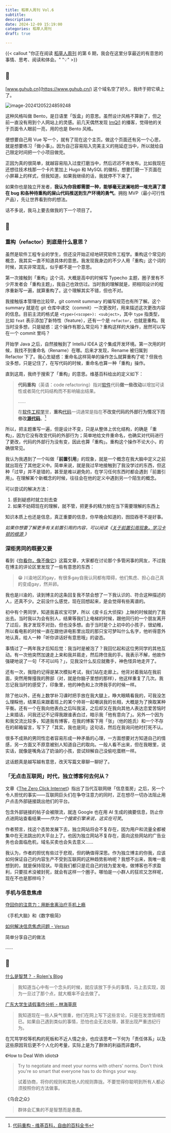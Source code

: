 ```yaml
---
title: 稻草人周刊 Vol.6
subtitle: 
description: 
date: 2024-12-09 15:19:00
categories: 稻草人周刊
draft: true

---
```


{{< callout "你正在阅读 [稻草人周刊](/categories/稻草人周刊/) 的第 6 期，我会在这里分享最近的有意思的事情、思考、阅读和体会。" "💡" >}}

<!--more-->

## 🏃

[www.guhub.cn](https://www.guhub.cn/) 这个域名空了好久，我终于把它填上了。

![image-20241205224859248](https://image.guhub.cn/uPic/2024/12/image-20241205224859248.png)

这种风格叫做 Bento，是日语里「饭盒」的意思。虽然设计风格不算新了，但之前一直没有用到个人网站上的灵感。前几天偶然发现 [ImQi1](https://imqi1.com/about) 的播客，觉得他的关于页面令人眼前一亮，用的也是 Bento 风格。

便想要自己用 Vue 写一个，就有了现在这个主页。做这个页面还有另一个心思，就是想要练习「做小事」。因为自己容易陷入完美主义的拖延症当中，所以就给自己限定时间把一个小项目做完。

正因为真的很简单，就越容易陷入过度打磨当中，然后迟迟不肯发布。比如我现在还想往技术栈那一个卡片里加上 Hugo 和 MySQL 的徽标，想要打磨一下页面在小屏幕上的样式，但我知道，如果我继续的话，我就停不下来了。

如果你也是独立开发者，**我认为你我都需要一种，能够毫无波澜地把一堆充满了潜在 bug 和各种待重构的屎山代码推送到生产环境的勇气**。拥抱 MVP（最小可行性产品），先让世界看到你的想法。

话不多说，我马上要去做我的下一个项目了。

## 🤔

### 重构（refactor）到底是什么意思？

虽然是软件工程专业的学生，但还没开始正经地研究软件工程学。重构这个常见的概念，我其实一直不知道具体的意思。我发现我身边的不少人用「重构」这个词的时候，其实非常混乱，似乎都不是一个意思。

第一次接触到「重构」这个词，大概是高中的时候写 Typecho 主题，圈子里有不少开发者会「重构主题」，我自己也效仿过。当时我的理解就是，把相同设计的程序重新写一遍，就算重构了。这个理解其实不错，但也不对。

我接触版本管理也比较早，git commit summary 的编写规范也有所了解。这个 summary 就是在 git 仓库中递交（commit）一次更改时，用来描述这次更改内容的信息。目前主流的格式是 `<type>(<scope>): <subject>`，其中 `type` 指类型，比如 `feat` 表示添加了新特性（feature），还有一个是 `refactor`，也就是重构。我当时没多想，只是疑惑：这个操作有那么常见吗？重构这样的大操作，居然可以写在一个 commit 里吗？

开始学 Java 之后，自然接触到了 IntelliJ IDEA 这个集成开发环境。第一次用的时候，我找不到重命名（Rename）在哪。后来才发现，Rename 被归属到 Refactor 下了。我心生疑惑：重命名这样简单的操作怎么就算重构了呢？但我也没多想，只是记住了，在写代码的时候，重命名也算一种「重构」操作。

直到这周，我终于搜索了「重构」的意思。维基百科给出的定义如下：

> **代码重构**（英语：code refactoring）指对[软件](https://zh.wikipedia.org/wiki/%E8%BD%AF%E4%BB%B6)代码**做一些改动**以增加可读性或者简化代码结构而不影响输出结果。
>
> ……
>
> 在[软件工程学](https://zh.wikipedia.org/wiki/%E8%BD%AF%E4%BB%B6%E5%B7%A5%E7%A8%8B%E5%AD%A6)里，**重构**[代码](https://zh.wikipedia.org/wiki/%E4%BB%A3%E7%A0%81)一词通常是指在**不改变代码的外部行为情况下而修改[源代码](https://zh.wikipedia.org/wiki/%E6%BA%90%E4%BB%A3%E7%A0%81)**。[^1]

所以，把主题重写一遍，但是设计不变，只是从整体上优化结构，的确是「重构」，因为它没有改变代码的外部行为；简单地给文件重命名，也确实对代码进行了更改，代码的外部行为没有变，因此也算「重构」。重构这个操作不论大小，的确很常见。

我认为我遇到了一个叫做「**前置引用**」的现象，就是一个概念在我大脑中定义之前就出现在了其他定义中。简单来说，就是我过早地接触到了我没学过的东西，但这种「过早」并不是错的，甚至是难以避免的，在学习任何东西时都会遇到「前置引用」。在理解某个新概念的时候，往往会在他的定义中遇到另一个陌生的概念。

可以尝试的解决方法：

1. 感到疑惑时就立刻去查
2. 如果不妨碍现在的理解，就不管，把更多的精力放在当下需要理解的东西上

知识本质上也还是信息，真正重要的信息，你早晚会知道的，囫囵吞枣不是好事。

*如果你想要了解更多有关前置引用的内容，可以阅读《[关于前置引用现象，学习卡顿的根源 ](https://sspai.com/post/93798)》*

### 深柜男同的既要又要

看到《[你看你，像不像它](https://ihaihe.cn/2796.htm)》这篇文章，大家都在讨论那个多管闲事的网友，不过我在博主的评论区里发现了一些有意思的东西：

> 😁 川渝地区的gay，有很多gay自我认同都有障碍，他们焦虑、担心自己真的变成gay，然并卵。

我也是川渝的，读到博主的这条回复我不禁会想了一下我认识的、符合这种描述的人，还真不少。之前没什么感觉，现在回想起来，是会觉得有些离谱的。

初中有个男同学，知道我喜欢宝可梦，所以《皮卡丘大侦探》上映的时候就约了我出去。当时我以为会有别人，结果等我们上电梯的时候，跟他同行的一个朋友离开了过后，我才发现不对劲，但也没多想。由于当时是个上初中的小孩子，很幼稚，所以看电影的时候一直在跟他讲电影里出现的那只宝可梦叫什么名字，他听得意外地认真，给人一种「听你讲话好有意思哦」的姿态。

事情过了一两年我才后知后觉：我当时是被泡了？我回忆起和这位男同学的其他互动。有一次他突然加速走上来和我并肩走，然后搀住我的手。我表示不解，他故作强硬地说了一句「不可以吗？」，见我没什么反应就撒手，神色怪异地走开了。

还有一次，我隐约记得是某次模拟考试，我们站在走廊上。他背对着我站在我前面，突然用臀撞我的胯部（对，就是你脑子里想的那样），他这样重复了几次。我忘记我当时的感受了，印象里，他的神色和上次搀我手的时候一样。

除了他以外，还有上数学补习课时把手放在我大腿上，睁大眼睛看我的，可我没怎么理睬他，结果后来跟着班上的某个帅哥一起嘲讽我的长相，大概是为了换取某种平衡。还有一个在我向他表白之后叫我滚，之后却又在我向其他人表达恋爱苦恼时上来插话，问我还记不记得我跟谁表白过，暗示我「他有意向了」。另外一个因为和我交流比较多，知道我有博客，在我的博客下用「张」（他的姓氏）和一个不存在的邮箱留言，写下了「其实，我也是同」这句话，然后在我询问他时打死不认。

很多不成熟的男同性恋者容易形成一种矛盾的心理，一方面想要对方知道自己的情感，另一方面又不原意被别人知道自己的取向。一般人看不出来，但在我眼里，说实话，就像是嘴角沾了奶油的小孩，尝试辩解自己没偷吃蛋糕一样。

这话题真是越写越有意思，改天写篇文章聊一聊好了。

### 「无点击互联网」时代，独立博客何去何从？

文章《[The Zero Click Internet](https://www.techspot.com/article/2908-the-zero-click-internet/#google_vignette)》指出了当代互联网继「信息茧房」之后，另一个令人担忧的事实——互联网巨头们在争夺注意力的同时，正在想尽一切办法阻止用户点击外部链接跳出他们的平台。

包含外部链接的帖子会被限流，就连 Google 也在用 AI 生成的摘要信息，防止你点进网站查看结果——*作为一个搜索引擎来说，这实在可笑*。

作者预言，找这个态势发展下去，独立网站将会不复存在，因为用户和流量全都被集中在无法跳出的大平台上了。也因为独立网站不复存在，面向这些网站的广告业务也会面临危机，域名买卖也会失去意义…… 

我认为，作者的担忧有些过于悲观，但的确值得深思。作为独立博主的你我，应该如何保证自己的内容生产不受到互联网的这种趋势影响呢？我想不出来，我唯一能想到的，就是保持现状。毕竟我们都只是花自己的钱为爱发电，做博客也不求盈利，只要技术没被封死，就会有这样一个圈子。哪怕是一小群人的狂欢又怎样呢，现在不也是那样吗？

### 手机与信息焦虑

[夺回你的注意力：用断舍离治疗手机上瘾](https://sspai.com/post/93322)

《手机大脑》和《数字极简》

[如何解决信息焦虑问题 - Versun](https://versun.me/blog/如何解决信息焦虑问题/)

简单分享自己的做法

……



## 📒

[什么是智慧？ - Rolen's Blog](https://rolen.wiki/what-is-wisdom/)

> 我知道当心中有一个念头的时候，就应该放下手头的事情，马上去实现，因为一旦过了那个点，就大概率不会去做了。

[广东大学生请假事件分析 - 林海草原](https://lhcy.org/archives/guang-dong-da-xue-sheng-qing-jia-shi-jian-fen-xi.html)

> 我知道现在一些人戾气很重，他们在网上写下这些言论，只是在发泄情绪而已。如果自己遇到类似的事情，恐怕也会无法处理，甚至出现严重违纪行为。

在咒骂学校等机构的死板和不近人情之余，也应该思考一下何为「责任体系」以及这些原因背后更不个人化的考量，实际上是为了群体的利益而非蠢坏。

《How to Deal With idiots》

> Try to negotiate and meet your norms with others' norms. Don't think you're so smart that everyone has to do things your way.
>
> 试着协商，将你的规则和其他人的规则靠拢。不要觉得你聪明到所有人都必须按照你的方法做事。

《乌合之众》

> 群体会汇集的不是智慧而是愚蠢。

[^1]: [代码重构 - 维基百科，自由的百科全书](https://zh.wikipedia.org/wiki/代码重构)
